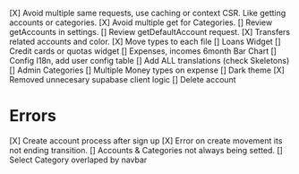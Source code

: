 [X] Avoid multiple same requests, use caching or context CSR. Like getting accounts or categories.
[X] Avoid multiple get for Categories.
[] Review getAccounts in settings.
[] Review getDefaultAccount request.
[X] Transfers related accounts and color.
[X] Move types to each file
[] Loans Widget
[] Credit cards or quotas widget
[] Expenses, incomes 6month Bar Chart
[] Config I18n, add user config table
[] Add ALL translations (check Skeletons)
[] Admin Categories
[] Multiple Money types on expense
[] Dark theme
[X] Removed unnecesary supabase client logic
[] Delete account

# Errors

[X] Create account process after sign up
[X] Error on create movement its not ending transition.
[] Accounts & Categories not always being setted.
[] Select Category overlaped by navbar
